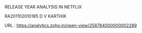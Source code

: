 RELEASE YEAR ANALYSIS IN NETFLIX

RA201102010185
D V KARTHIK 

URL : https://analytics.zoho.in/open-view/258784000000002289
